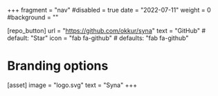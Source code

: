 +++
fragment = "nav"
#disabled = true
date = "2022-07-11"
weight = 0
#background = ""

[repo_button]
  url = "https://github.com/okkur/syna"
  text = "GitHub" # default: "Star"
  icon = "fab fa-github" # defaults: "fab fa-github"

# Branding options
[asset]
  image = "logo.svg"
  text = "Syna"
+++
